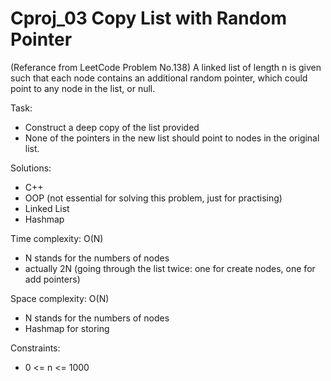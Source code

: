# Cproj_03 Copy List with Random Pointer

(Referance from LeetCode Problem No.138)
A linked list of length n is given such that each node contains an additional random pointer, which could point to any node in the list, or null.

Task:
- Construct a deep copy of the list provided
- None of the pointers in the new list should point to nodes in the original list.

Solutions:
- C++
- OOP (not essential for solving this problem, just for practising)
- Linked List
- Hashmap

Time complexity: O(N)
- N stands for the numbers of nodes 
- actually 2N (going through the list twice: one for create nodes, one for add pointers)

Space complexity: O(N)
- N stands for the numbers of nodes 
- Hashmap for storing

Constraints:
- 0 <= n <= 1000
